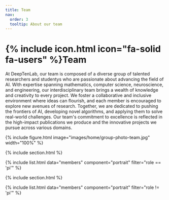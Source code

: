 ```yaml
---
title: Team
nav:
  order: 3
  tooltip: About our team
---
```


# {% include icon.html icon="fa-solid fa-users" %}Team

At DeepTenLab, our team is composed of a diverse group of talented researchers and studentys who are passionate about advancing the field of AI. With expertise spanning mathematics, computer science, neuroscience, and engineering, our interdisciplinary team brings a wealth of knowledge and creativity to every project. We foster a collaborative and inclusive environment where ideas can flourish, and each member is encouraged to explore new avenues of research. Together, we are dedicated to pushing the frontiers of AI, developing novel algorithms, and applying them to solve real-world challenges. Our team's commitment to excellence is reflected in the high-impact publications we produce and the innovative projects we pursue across various domains.

{%
  include figure.html
  image="images/home/group-photo-team.jpg"
  width="100%"
%}


{% include section.html %}

{% include list.html data="members" component="portrait" filter="role == 'pi'" %}

{% include section.html %}

{% include list.html data="members" component="portrait" filter="role != 'pi'" %}
